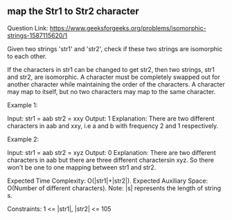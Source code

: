 ## map the Str1 to Str2 character

Question Link: https://www.geeksforgeeks.org/problems/isomorphic-strings-1587115620/1

Given two strings 'str1' and 'str2', check if these two strings are isomorphic to each other.

If the characters in str1 can be changed to get str2, then two strings, str1 and str2, are isomorphic. A character must be completely swapped out for another character while maintaining the order of the characters. A character may map to itself, but no two characters may map to the same character.

Example 1:

Input:
str1 = aab
str2 = xxy
Output: 
1
Explanation: 
There are two different characters in aab and xxy, i.e a and b with frequency 2 and 1 respectively.

Example 2:

Input:
str1 = aab
str2 = xyz
Output: 
0
Explanation: 
There are two different characters in aab but there are three different charactersin xyz. So there won't be one to one mapping between str1 and str2.

Expected Time Complexity: O(|str1|+|str2|).
Expected Auxiliary Space: O(Number of different characters).
Note: |s| represents the length of string s.

Constraints:
1 <= |str1|, |str2| <= 105